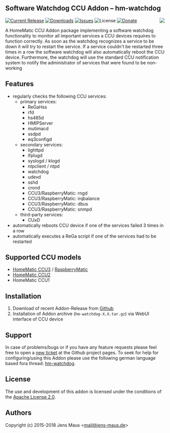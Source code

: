 ## Software Watchdog CCU Addon – hm-watchdog
<img src="https://github.com/jens-maus/hm-watchdog/raw/master/www/public/img/logo-large.png" align=right>

[![Current Release](https://img.shields.io/github/release/jens-maus/hm-watchdog.svg?style=flat-square)](https://github.com/jens-maus/hm-watchdog/releases/latest)
[![Downloads](https://img.shields.io/github/downloads/jens-maus/hm-watchdog/latest/total.svg?style=flat-square)](https://github.com/jens-maus/Rhm-watchdog/releases/latest)
[![Issues](https://img.shields.io/github/issues/jens-maus/hm-watchdog.svg?style=flat-square)](https://github.com/jens-maus/hm-watchdog/issues)
![License](https://img.shields.io/github/license/jens-maus/hm-watchdog.svg?style=flat-square)
[![Donate](https://img.shields.io/badge/donate-PayPal-green.svg?style=flat-square)](https://www.paypal.com/cgi-bin/webscr?cmd=_s-xclick&hosted_button_id=RAQSDY9YNZVCL)

A HomeMatic CCU Addon package implementing a software watchdog functionality to monitor all important services a CCU devices requires to function correctly. As soon as the watchdog recognizes a service to be down it will try to restart the service. If a service couldn't be restarted three times in a row the software watchdog will also automatically reboot the CCU device. Furthermore, the watchdog will use the standard CCU notification system to notify the administrator of services that were found to be non-working

## Features
* regularly checks the following CCU services:
  - primary services:
    * ReGaHss
    * rfd
    * hs485d
    * HMIPServer
    * mutimacd
    * ssdpd
    * eq3configd
  - secondary services:
    * lighttpd
    * ifplugd
    * syslogd / klogd
    * ntpclient / ntpd
    * watchdog
    * udevd
    * sshd
    * crond
    * CCU3/RaspberryMatic: rngd
    * CCU3/RaspberryMatic: irqbalance
    * CCU3/RaspberryMatic: dbus
    * CCU3/RaspberryMatic: snmpd
  - third-party services:
    * CUxD
* automatically reboots CCU device if one of the services failed 3 times in a row
* automatically executes a ReGa script if one of the services had to be restarted

## Supported CCU models
* [HomeMatic CCU3](https://www.eq-3.de/produkte/homematic/zentralen-und-gateways/smart-home-zentrale-ccu3.html) / [RaspberryMatic](http://raspberrymatic.de/)
* [HomeMatic CCU2](https://www.eq-3.de/produkt-detail-zentralen-und-gateways/items/homematic-zentrale-ccu-2.html)
* HomeMatic CCU1

## Installation
1. Download of recent Addon-Release from [Github](https://github.com/jens-maus/hm-watchdog/releases)
2. Installation of Addon archive (```hm-watchdog-X.X.tar.gz```) via WebUI interface of CCU device

## Support
In case of problems/bugs or if you have any feature requests please feel free to open a [new ticket](https://github.com/jens-maus/hm-watchdog/issues) at the Github project pages. To seek for help for configuring/using this Addon please use the following german language based fora thread: [hm-watchdog](http://homematic-forum.de/forum/viewtopic.php?f=18&t=31581).

## License
The use and development of this addon is licensed under the conditions of the [Apache License 2.0](https://opensource.org/licenses/Apache-2.0).

## Authors
Copyright (c) 2015-2018 Jens Maus &lt;mail@jens-maus.de&gt;
